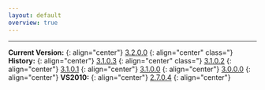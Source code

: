 ```yaml
---
layout: default
overview: true
---
```


---

**Current Version:**
{: align="center"}
[3.2.0.0](http://bit.ly/2wgJLoh)
{: align="center" class="}
**History:**
{: align="center"}
[3.1.0.3](http://bit.ly/2KLkoQQ)
{: align="center" class="}
[3.1.0.2](http://bit.ly/2LLFVNR)
{: align="center"}
[3.1.0.1](http://bit.ly/2A5HuSf)
{: align="center"}
[3.1.0.0](http://bit.ly/2JLetdW)
{: align="center"}
[3.0.0.0](http://bit.ly/2JMg9nB)
{: align="center"}
**VS2010:**
{: align="center"}
[2.7.0.4](http://bit.ly/2uCBqLR)
{: align="center"}
